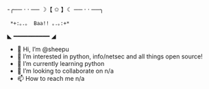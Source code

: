 -╭── ⋅ ⋅ ── ☽【 ✩ 】☾ ── ⋅ ⋅ ──╮

     *+:｡.｡  Baa!! ｡.｡:+*
◣        ━━━━━━━━━━        ◢

- 👋 Hi, I’m @sheepu
- 👀 I’m interested in python, info/netsec and all things open source!
- 🌱 I’m currently learning python
- 💞️ I’m looking to collaborate on n/a
- 📫 How to reach me n/a

<!---
sheepu/sheepu is a ✨ special ✨ repository because its `README.md` (this file) appears on your GitHub profile.
You can click the Preview link to take a look at your changes.
--->
